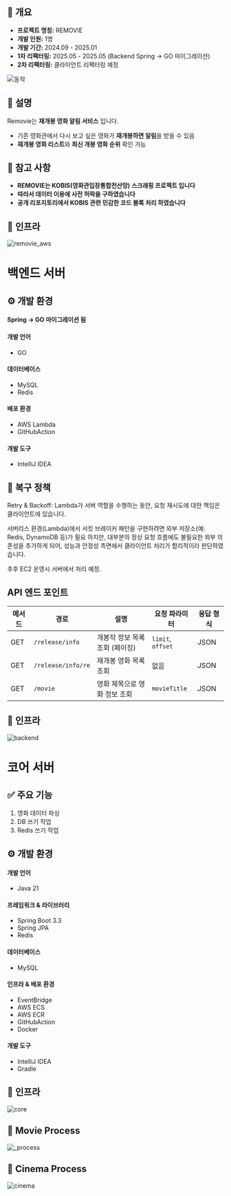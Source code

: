 
## **📌 개요**

- **프로젝트 명칭:** REMOVIE
- **개발 인원:** 1명
- **개발 기간:** 2024.09 - 2025.01
- **1차 리팩터링:** 2025.05 - 2025.05  (Backend Spring -> GO 마이그레이션)
- **2차 리팩터링:** 클라이언트 리팩터링 예정

![동작](https://github.com/user-attachments/assets/7ecb203c-98bc-42f5-b572-4b21aabb6db3)


## **📌 설명**

Removie는 **재개봉 영화 알림 서비스** 입니다.

- 기존 영화관에서 다시 보고 싶은 영화가 **재개봉하면 알림**을 받을 수 있음
- **재개봉 영화 리스트**와 **최신 개봉 영화 순위** 확인 가능


## **📌 참고 사항**
- **REMOVIE는 KOBIS(영화관입장통합전산망) 스크래핑 프로젝트 입니다**
- **따라서 데이터 이용에 사전 허락을 구하였습니다**
- **공개 리포지토리에서 KOBIS 관련 민감한 코드 블록 처리 하였습니다**


## **📌 인프라**

![removie_aws](https://github.com/user-attachments/assets/8fae0b20-c427-417b-9635-66b4ab5871e8)



# 백엔드 서버


## **⚙️ 개발 환경**

#### Spring -> GO 마이그레이션 됨
#### **개발 언어**

- GO

#### **데이터베이스**

- MySQL
- Redis

#### **배포 환경**

- AWS Lambda
- GitHubAction

#### **개발 도구**

- IntelliJ IDEA


## **🔄 복구 정책**

Retry & Backoff: Lambda가 서버 역할을 수행하는 동안, 요청 재시도에 대한 책임은 클라이언트에 있습니다.

서버리스 환경(Lambda)에서 서킷 브레이커 패턴을 구현하려면 외부 저장소(예: Redis, DynamoDB 등)가 필요 하지만,
대부분의 정상 요청 흐름에도 불필요한 외부 의존성을 추가하게 되어,
성능과 안정성 측면에서 클라이언트 처리가 합리적이라 판단하였습니다.

추후 EC2 운영시 서버에서 처리 예정.

## API 엔드 포인트

| 메서드 | 경로                 | 설명                 | 요청 파라미터           | 응답 형식 |
| --- | ------------------ | ------------------ | ----------------- | ----- |
| GET | `/release/info`    | 개봉작 정보 목록 조회 (페이징) | `limit`, `offset` | JSON  |
| GET | `/release/info/re` | 재개봉 영화 목록 조회       | 없음                | JSON  |
| GET | `/movie`           | 영화 제목으로 영화 정보 조회   | `movieTitle`      | JSON  |


## **📌 인프라**



![backend](https://github.com/user-attachments/assets/047dcd5e-6809-41ee-b77b-38840af823f1)



# 코어 서버


## **✅ 주요 기능**

1. 영화 데이터 파싱
2. DB 쓰기 작업
3. Redis 쓰기 작업


## **⚙️ 개발 환경**

#### **개발 언어**

- Java 21

#### **프레임워크 & 라이브러리**

- Spring Boot 3.3
- Spring JPA 
- Redis

#### **데이터베이스**

- MySQL 

#### **인프라 & 배포 환경**
- EventBridge
- AWS ECS
- AWS ECR
- GitHubAction
- Docker

#### **개발 도구**

- IntelliJ IDEA
- Gradle


## **📌 인프라**
![core](https://github.com/user-attachments/assets/a13d3532-3bb4-4104-924d-3225e81f461f)



## **📌 Movie Process**
![_process](https://github.com/user-attachments/assets/873632b0-4d14-4d7f-8331-8050cf2bdcac)


## **📌 Cinema Process**
![cinema](https://github.com/user-attachments/assets/7882fe0e-af0c-40a4-aacb-95e9175d3915)

